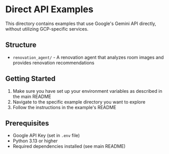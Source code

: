 # Direct API Examples

This directory contains examples that use Google's Gemini API directly, without utilizing GCP-specific services.

## Structure

- `renovation_agent/` - A renovation agent that analyzes room images and provides renovation recommendations

## Getting Started

1. Make sure you have set up your environment variables as described in the main README
2. Navigate to the specific example directory you want to explore
3. Follow the instructions in the example's README

## Prerequisites

- Google API Key (set in `.env` file)
- Python 3.13 or higher
- Required dependencies installed (see main README)
